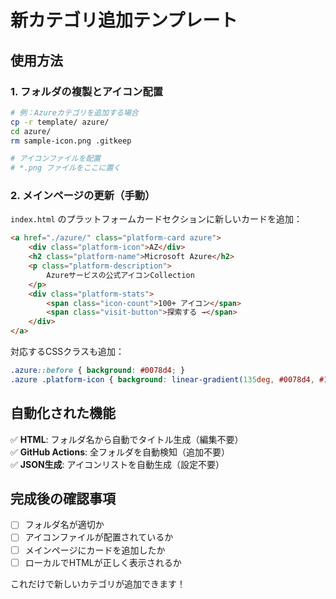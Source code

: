 # 新カテゴリ追加テンプレート

## 使用方法

### 1. フォルダの複製とアイコン配置
```bash
# 例：Azureカテゴリを追加する場合
cp -r template/ azure/
cd azure/
rm sample-icon.png .gitkeep

# アイコンファイルを配置
# *.png ファイルをここに置く
```

### 2. メインページの更新（手動）
`index.html` のプラットフォームカードセクションに新しいカードを追加：

```html
<a href="./azure/" class="platform-card azure">
    <div class="platform-icon">AZ</div>
    <h2 class="platform-name">Microsoft Azure</h2>
    <p class="platform-description">
        Azureサービスの公式アイコンCollection
    </p>
    <div class="platform-stats">
        <span class="icon-count">100+ アイコン</span>
        <span class="visit-button">探索する →</span>
    </div>
</a>
```

対応するCSSクラスも追加：
```css
.azure::before { background: #0078d4; }
.azure .platform-icon { background: linear-gradient(135deg, #0078d4, #106ebe); }
```

## 自動化された機能

✅ **HTML**: フォルダ名から自動でタイトル生成（編集不要）  
✅ **GitHub Actions**: 全フォルダを自動検知（追加不要）  
✅ **JSON生成**: アイコンリストを自動生成（設定不要）

## 完成後の確認事項

- [ ] フォルダ名が適切か
- [ ] アイコンファイルが配置されているか  
- [ ] メインページにカードを追加したか
- [ ] ローカルでHTMLが正しく表示されるか

これだけで新しいカテゴリが追加できます！